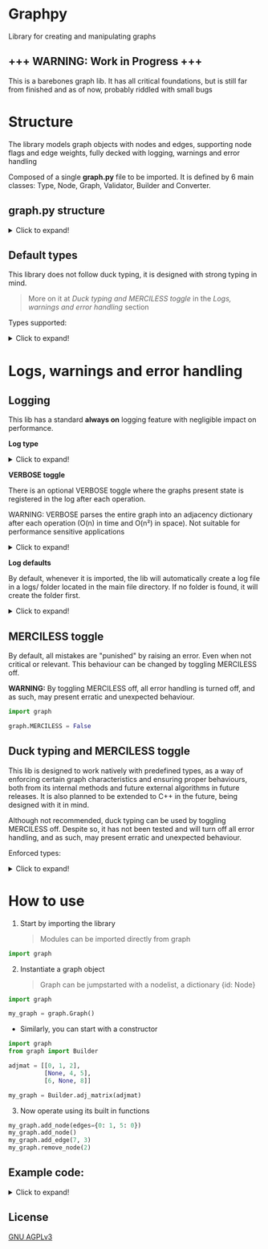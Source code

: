 # Graphpy

Library for creating and manipulating graphs

## +++ WARNING: Work in Progress +++

This is a barebones graph lib. It has all critical foundations, but is still far from finished and as of now, probably riddled with small bugs

# Structure

The library models graph objects with nodes and edges, supporting node flags and edge weights, fully decked with logging, warnings and error handling

Composed of a single **graph.py** file to be imported. It is defined by 6 main classes: Type, Node, Graph, Validator, Builder and Converter. 

## graph.py structure

<details>
<summary>Click to expand!</summary>

- const MERCILESS 
  > Toggles merciless mode (default True)

- const VERBOSE 
  > Toggles verbose mode (default False)

- class Type() 
  > Responsible for type checks
  - def is_id(id)
  - def is_data(data)
  - def is_flag(flag)
  - def is_node(node)
  - def is_weight(weight)
  - def is_nodelist(nodelist)
  - def is_edgelist(edgelist)
  - def is_adjmatrix(adj_mat)
  - def is_adjlist(adj_list)
  - def is_adjdict(adj_dict)

- class Node(data, flag, edges) 
  > Models nodes

  > All inputs optional
  - var data
  - var flag
  - var edges

- class Graph(nodes) 
  > Models graphs

  > Input optional
  - var nodes
  - def add_edge(source_id, target_id, weight, symmetric)
    > weight and symmetric optional

    > symmetric determines whether to add edge symmetrically
  - def remove_edge(source_id, target_id, symmetric)
    > symmetric optional

    > symmetric determines whether to remove edge symmetrically
  - def add_node(data, flag, edges)
    > All inputs optional
  - def remove_node(id)
  - def copy()

- class Validator() 
  > Checks structure integrity and validity
  - def is_graph(graph)
  - def check_node(node, graph, _adding)
    > _adding is an internal variable, shouldn't be touched

- class Builder() 
  > Models graph constructors
  - def adj_matrix(adj_mat, obj_list)
    > obj_list optional. Determines node data
  - def adj_list(adj_list, obj_list)
    > obj_list optional. Determines node data
  - def adj_dict(adj_dict, obj_list)
    > obj_list optional. Determines node data
  - def refactor(graph)
    > refactors graph and removes unused ids

- class Converter()
  > Converts graphs to native data types
  - def to_adjmatrix(graph, get_nodes)
    > get_nodes optional. Determines whether to get data from nodes
  - def to_adjlist(graph, get_nodes)
    > get_nodes optional. Determines whether to get data from nodes  
  - def to_adjdict(graph, get_nodes)
    > get_nodes optional. Determines whether to get data from nodes

> Any method or variable not listed above is either supposed to be internal, or a work in progress

</details>

## Default types
This library does not follow duck typing, it is designed with strong typing in mind. 

> More on it at *Duck typing and MERCILESS toggle* in the *Logs, warnings and error handling* section

Types supported:

<details>
<summary>Click to expand!</summary>

```python
idtype = int
datatype = Any
flagtype = Union[int, float, str]
nodetype = Node
weighttype = Union[int, float]
nodelisttype = Dict[cls.idtype, cls.nodetype]
edgelisttype = Dict[cls.idtype, cls.weighttype]

adjmatrixtype = Union[List[List[Union[cls.weighttype, None]]],
                                  npt.NDArray[npt.NDArray[Union[cls.weighttype, None]]]]

adjlisttype = Union[List[List[Tuple[cls.idtype, cls.weighttype]]],
                                npt.NDArray[npt.NDArray[Tuple[cls.idtype, cls.weighttype]]]]

adjdicttype = Dict[cls.idtype, Union[cls.edgelisttype, None]]
```

</details>

# Logs, warnings and error handling

## Logging

This lib has a standard **always on** logging feature with negligible impact on performance. 

**Log type**

<details>
<summary>Click to expand!</summary>

It comes predefined as DEBUG, but may be changed to WARNING or ERROR in code at *line 48* in **graph.py**:

```python
37 # Sets up log
38 def start_log():
39     """
40     Sets up log when import is made
41     """
42     if not os.path.exists(log_dir):
43         os.mkdir(log_dir)
44     logging.basicConfig(format='%(asctime)s - %(levelname)s - %(message)s',
45                         datefmt="%d-%m-%y %H:%M:%S",
46                         filename=f"{log_dir}{log_name}",
47                         # filename=f"{log_dir}testlog.log",
48                         filemode='w', level=logging.DEBUG)
```

Example log:

```
24-07-22 16:19:55 - INFO -  Graph #0 initialized with size 0
24-07-22 16:19:55 - INFO -  Node #0 added to graph #0
24-07-22 16:19:55 - INFO -  Node #1 added to graph #0
24-07-22 16:19:55 - INFO -  Edge (0->1 [5]) added to graph #0
24-07-22 16:19:55 - INFO -  Node #2 added to graph #0
24-07-22 16:19:55 - INFO -  Node #3 added to graph #0
24-07-22 16:19:55 - INFO -  Node #4 added to graph #0
24-07-22 16:19:55 - INFO -  Node #5 added to graph #0
24-07-22 16:19:55 - INFO -  Node #6 added to graph #0
24-07-22 16:19:55 - INFO -  Node #7 added to graph #0
24-07-22 16:19:55 - INFO -  Node #8 added to graph #0
24-07-22 16:19:55 - INFO -  Edge (7->3 [0]) added to graph #0
24-07-22 16:19:55 - INFO -  Node #2 removed from graph #0
24-07-22 16:19:55 - INFO -  Adjacency matrix is valid. Graph is being built
24-07-22 16:19:55 - INFO -  Graph #1 initialized with size 3
24-07-22 16:19:55 - INFO -  Node #3 added to graph #1
24-07-22 16:19:55 - INFO -  Adjacency dictionary is valid. Graph is being built
24-07-22 16:19:55 - INFO -  Graph #2 initialized with size 4
24-07-22 16:19:55 - INFO -  Edge (7->8 [5]) added to graph #0
24-07-22 16:19:55 - INFO -  Edge (8->7 [5]) added to graph #0
24-07-22 16:19:55 - INFO -  Edge (8->8 [0]) added to graph #0

```

</details>

**VERBOSE toggle**

There is an optional VERBOSE toggle where the graphs present state is registered in the log after each operation.

WARNING: VERBOSE parses the entire graph into an adjacency dictionary after each operation (O(n) in time and O(n²) in space). Not suitable for performance sensitive applications 

<details>
<summary>Click to expand!</summary>

Example:
```python
import graph

graph.VERBOSE = True
```
Log output with VERBOSE:
```
24-07-22 16:40:57 - INFO -  Node #8 added to graph #0
24-07-22 16:40:57 - INFO - {0: {1: 5}, 1: {}, 2: {}, 3: {}, 4: {}, 5: {}, 6: {}, 7: {0: 1, 5: 0}, 8: {}}
24-07-22 16:40:57 - INFO -  Edge (7->3 [0]) added to graph #0
24-07-22 16:40:57 - INFO - {0: {1: 5}, 1: {}, 2: {}, 3: {}, 4: {}, 5: {}, 6: {}, 7: {0: 1, 5: 0, 3: 0}, 8: {}}
24-07-22 16:40:57 - INFO -  Node #2 removed from graph #0
24-07-22 16:40:57 - INFO - {0: {1: 5}, 1: {}, 3: {}, 4: {}, 5: {}, 6: {}, 7: {0: 1, 5: 0, 3: 0}, 8: {}}
24-07-22 16:40:57 - INFO -  Adjacency matrix is valid. Graph is being built
24-07-22 16:40:57 - INFO -  Graph #1 initialized with size 3
24-07-22 16:40:57 - INFO - {0: {0: 0, 1: 1, 2: 2}, 1: {1: 4, 2: 5}, 2: {0: 6, 2: 8}}
24-07-22 16:40:57 - INFO -  Node #3 added to graph #1
24-07-22 16:40:57 - INFO - {0: {0: 0, 1: 1, 2: 2}, 1: {1: 4, 2: 5}, 2: {0: 6, 2: 8}, 3: {}}
24-07-22 16:40:57 - INFO -  Adjacency dictionary is valid. Graph is being built
```
</details>


**Log defaults**

By default, whenever it is imported, the lib will automatically create a log file in a logs/ folder located in the main file directory. If no folder is found, it will create the folder first. 

<details>
<summary>Click to expand!</summary>

Presets may be changed in **graph.py** at:

```python
20 # Log configs
21 log_date = str(time.strftime("%d-%m-%y %H:%M:%S"))
22 log_dir = "logs/"
23 log_name = f"graphlog {log_date}.log"
24 print(f"Session log started at {log_dir}{log_name}")
   ...
37 # Sets up log
38 def start_log():
39     """
40     Sets up log when import is made
41     """
42     if not os.path.exists(log_dir):
43         os.mkdir(log_dir)
44     logging.basicConfig(format='%(asctime)s - %(levelname)s - %(message)s',
45                         datefmt="%d-%m-%y %H:%M:%S",
46                         filename=f"{log_dir}{log_name}",
47                         # filename=f"{log_dir}testlog.log",
48                         filemode='w', level=logging.DEBUG)
```
</details>

## MERCILESS toggle

By default, all mistakes are "punished" by raising an error. Even when not critical or relevant. This behaviour can be changed by toggling MERCILESS off.

**WARNING:** By toggling MERCILESS off, all error handling is turned off, and as such, may present erratic and unexpected behaviour.

```python
import graph

graph.MERCILESS = False
```

## Duck typing and MERCILESS toggle
This lib is designed to work natively with predefined types, as a way of enforcing certain graph characteristics and ensuring proper behaviours, both from its internal methods and future external algorithms in future releases. It is also planned to be extended to C++ in the future, being designed with it in mind.

Although not recommended, duck typing can be used by toggling MERCILESS off. Despite so, it has not been tested and will turn off all error handling, and as such, may present erratic and unexpected behaviour.

Enforced types:
<details>
<summary>Click to expand!</summary>

```python
idtype = int
datatype = Any
flagtype = Union[int, float, str]
nodetype = Node
weighttype = Union[int, float]
nodelisttype = Dict[cls.idtype, cls.nodetype]
edgelisttype = Dict[cls.idtype, cls.weighttype]

adjmatrixtype = Union[List[List[Union[cls.weighttype, None]]],
                                  npt.NDArray[npt.NDArray[Union[cls.weighttype, None]]]]

adjlisttype = Union[List[List[Tuple[cls.idtype, cls.weighttype]]],
                                npt.NDArray[npt.NDArray[Tuple[cls.idtype, cls.weighttype]]]]

adjdicttype = Dict[cls.idtype, Union[cls.edgelisttype, None]]
```
</details>

# How to use

1. Start by importing the library
   > Modules can be imported directly from graph

```python
import graph
```
2. Instantiate a graph object
   > Graph can be jumpstarted with a nodelist, a dictionary {id: Node}

```python
import graph

my_graph = graph.Graph()
```

   * Similarly, you can start with a constructor


```python
import graph
from graph import Builder

adjmat = [[0, 1, 2],
          [None, 4, 5],
          [6, None, 8]]

my_graph = Builder.adj_matrix(adjmat)
```
3. Now operate using its built in functions

```python
my_graph.add_node(edges={0: 1, 5: 0})
my_graph.add_node()
my_graph.add_edge(7, 3)
my_graph.remove_node(2)
```


## Example code:

<details>
<summary>Click to expand!</summary>

```python
import graph as gr
from graph import Graph, Builder, Converter, Type
import numpy as np

graph = Graph()
# gr.VERBOSE = True
# gr.MERCILESS = False
# node = gf.Node()
graph.add_node()
# graph.add_edge(0, 0, 5)
graph.add_node()
graph.add_edge(0, 1, 5)
for a in range(0, 5):
    graph.add_node(data=a, flag='red')

# node1 = graph.add_node(edges={1: 0})
# graph.nodes[1] = 5
graph.add_node(edges={0: 1, 5: 0})
graph.add_node()

graph.add_edge(7, 3)
# print("original", Converter.to_adjdict(graph))
graph.remove_node(2)
print(Converter.to_adjlist(graph))

adjmat = [[0, 1, 2],
          [None, 4, 5],
          [6, None, 8]]

graph2 = Builder.adj_matrix(adjmat)
graph2.add_node(data=5)
adj_list = Converter.to_adjlist(graph2, get_nodes=True)[0]
adj_list[0].append((9, 3))

adj_dict = Converter.to_adjdict(graph2, get_nodes=True)[0]
print(adj_dict)
graph3 = Builder.adj_dict(adj_dict)

print(Type.is_adjlist(adj_list))
graph.add_edge(7, 8, 5, symmetric=True)
# gr.MERCILESS = False
# graph.remove_edge(5, 7)
graph.add_edge(8, 8)
graph2.remove_node(2)

for key, node in graph.nodes.items():
    print(key, node.data, node.edges)
print(graph.size, graph.last_id)
print("---")
# graph = Builder.refactor(graph)
graph.remove_edge(7, 8)  # , symmetric=True)

for key, node in graph.nodes.items():
    print(key, node.data, node.edges)

print(graph.size, graph.last_id)

```

Output:
```
>ImportWarning:  This library is a work in progress and may work unexpectedly
  warnings.warn(warning, ImportWarning)
[[(1, 5)], [], None, [], [], [], [], [(0, 1), (5, 0), (3, 0)], []]
{0: {0: 0, 1: 1, 2: 2}, 1: {1: 4, 2: 5}, 2: {0: 6, 2: 8}, 3: {}}
True
0 None {1: 5}
1 None {}
3 1 {}
4 2 {}
5 3 {}
6 4 {}
7 None {0: 1, 5: 0, 3: 0, 8: 5}
8 None {7: 5, 8: 0}
8 8
---
0 None {1: 5}
1 None {}
3 1 {}
4 2 {}
5 3 {}
6 4 {}
7 None {0: 1, 5: 0, 3: 0}
8 None {7: 5, 8: 0}
8 8
```
</details>

## License
[GNU AGPLv3](https://choosealicense.com/licenses/agpl-3.0/)
